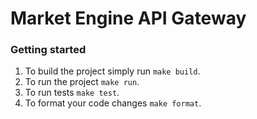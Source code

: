 # Market Engine API Gateway

### Getting started
1. To build the project simply run `make build`.
2. To run the project `make run`.
3. To run tests `make test`.
4. To format your code changes `make format`.